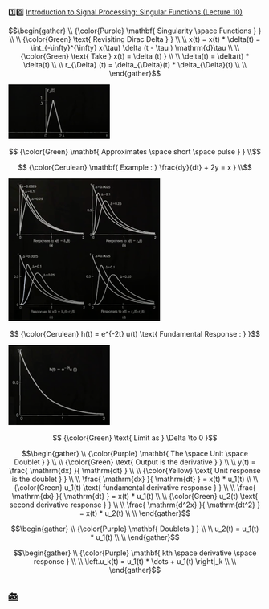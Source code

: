 :one::zero: [Introduction to Signal Processing: Singular Functions (Lecture 10)](https://youtu.be/niz7zIaF0fU)

```math
\begin{gather}
   \\
   {\color{Purple} \mathbf{ Singularity \space Functions } } \\
    \\
   {\color{Green} \text{ Revisiting Dirac Delta } } \\
    \\
    x(t) = x(t) * \delta(t) = \int_{-\infty}^{\infty} x(\tau) \delta (t - \tau )  \mathrm{d}\tau  \\
    \\
   {\color{Green} \text{ Take } x(t) = \delta (t) } \\
    \\
    \delta(t) = \delta(t) * \delta(t)  \\
    \\
    r_{\Delta} (t) = \delta_{\Delta}(t) * \delta_{\Delta}(t)  \\
    \\
\end{gather}
```

<img src=images/singularity-function.png width=40% height=40% > </img>

```math
   {\color{Green} \mathbf{ Approximates \space short \space pulse } } \\
```

```math
   {\color{Cerulean} \mathbf{ Example : } \frac{dy}{dt} + 2y = x } \\
```


<img src=images/singularity-function-examples.png width=60% height=60% > </img>

```math
   {\color{Cerulean} h(t) = e^{-2t} u(t) \text{ Fundamental Response : }  }
```

<img src=images/singularity-function-h_t.png width=40% height=40% > </img>

```math
   {\color{Green} \text{ Limit as } \Delta \to 0 }
```

```math
\begin{gather}
   \\
   {\color{Purple} \mathbf{ The \space Unit \space Doublet } } \\
    \\
   {\color{Green} \text{ Output is the derivative } } \\
    \\
    y(t) = \frac{ \mathrm{dx} }{ \mathrm{dt} }  \\
    \\
   {\color{Yellow} \text{ Unit response is the doublet } } \\
    \\
    \frac{ \mathrm{dx} }{ \mathrm{dt} } = x(t) * u_1(t) \\
    \\
   {\color{Green} u_1(t) \text{ fundamental derivative response } } \\
    \\
    \frac{ \mathrm{dx} }{ \mathrm{dt} } = x(t) * u_1(t) \\
    \\
   {\color{Green} u_2(t) \text{ second derivative response } } \\
    \\
    \frac{ \mathrm{d^2x} }{ \mathrm{dt^2} } = x(t) * u_2(t) \\
    \\
\end{gather}
```

```math
\begin{gather}
   \\
   {\color{Purple} \mathbf{ Doublets } } \\
    \\
    u_2(t) = u_1(t) * u_1(t) \\
    \\
\end{gather}
```

```math
\begin{gather}
   \\
   {\color{Purple} \mathbf{ kth \space derivative \space response  } \\
    \\
    \left.u_k(t) = u_1(t) * \dots + u_1(t)  \right|_k \\ 
    \\
\end{gather}
```



## [:back: ](../#round_pushpin-signal-processing-an-introduction)
